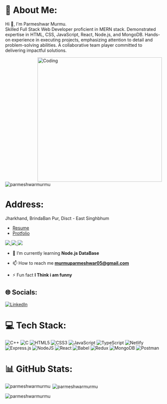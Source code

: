 


# 💫 About Me:
Hi 👋, I'm Parmeshwar Murmu.<br>Skilled Full Stack Web Developer proficient in MERN stack. Demonstrated expertise in HTML, CSS, JavaScript, React, Node.js, and MongoDB. Hands-on experience in executing projects, emphasizing attention to detail and problem-solving abilities. A collaborative team player committed to delivering impactful solutions.

<img align="right" alt="Coding" width="400" src="https://encrypted-tbn0.gstatic.com/images?q=tbn:ANd9GcQ54NdKIS2CwDNUsfvU6N3TyfCeL0PhmbF1Jv9IPhs5-lVR6sGTlv2g_l7t8xZYGp22vdA&usqp=CAU" />
<p align="left"> <img src="https://komarev.com/ghpvc/?username=parmeshwarmurmu&label=Profile%20views&color=0e75b6&style=flat" alt="parmeshwarmurmu" /> </p>

# Address:
Jharkhand, BrindaBan Pur, Disct - East Singhbhum
- <a href="https://drive.google.com/file/d/1VuYpktkJfHhLJuoRFZf4bTye4sqX7hOM/view?usp=drive_link" target="_blank">Resume</a>
- <a href="https://parmeshwarmurmu.github.io/" target="_blank">Protfolio</a>

<div> 
  <a href="mailto:murmuparmeshwar05@gmail.com">
    <img src="https://img.shields.io/badge/Gmail-333333?style=for-the-badge&logo=gmail&logoColor=red" />
  </a>
  <a href="https://www.linkedin.com/in/parmeshwar-murmu-086a9b184/" target="_blank">
    <img src="https://img.shields.io/badge/LinkedIn-0077B5?style=for-the-badge&logo=linkedin&logoColor=white" target="_blank" />
  </a>
  <a href="https://parmeshwarmurmu.github.io/" target="_blank">
     <img src="https://img.shields.io/badge/Portfolio-FF5722?style=for-the-badge&logo=todoist&logoColor=white" target="_blank" /> <!-- sqlite, safari, google-chrome are other good icon options -->
  </a>
</div>

- 🌱 I’m currently learning **Node.js DataBase**

- 📫 How to reach me **murmuparmeshwar05@gmail.com**

- ⚡ Fun fact **I Think i am funny**

## 🌐 Socials:
[![LinkedIn](https://img.shields.io/badge/LinkedIn-%230077B5.svg?logo=linkedin&logoColor=white)](https://www.linkedin.com/in/parmeshwar-murmu-086a9b184/) 

# 💻 Tech Stack:
![C++](https://img.shields.io/badge/c++-%2300599C.svg?style=for-the-badge&logo=c%2B%2B&logoColor=white) ![C](https://img.shields.io/badge/c-%2300599C.svg?style=for-the-badge&logo=c&logoColor=white) ![HTML5](https://img.shields.io/badge/html5-%23E34F26.svg?style=for-the-badge&logo=html5&logoColor=white) ![CSS3](https://img.shields.io/badge/css3-%231572B6.svg?style=for-the-badge&logo=css3&logoColor=white) ![JavaScript](https://img.shields.io/badge/javascript-%23323330.svg?style=for-the-badge&logo=javascript&logoColor=%23F7DF1E) ![TypeScript](https://img.shields.io/badge/typescript-%23007ACC.svg?style=for-the-badge&logo=typescript&logoColor=white) ![Netlify](https://img.shields.io/badge/netlify-%23000000.svg?style=for-the-badge&logo=netlify&logoColor=#00C7B7) ![Express.js](https://img.shields.io/badge/express.js-%23404d59.svg?style=for-the-badge&logo=express&logoColor=%2361DAFB) ![NodeJS](https://img.shields.io/badge/node.js-6DA55F?style=for-the-badge&logo=node.js&logoColor=white) ![React](https://img.shields.io/badge/react-%2320232a.svg?style=for-the-badge&logo=react&logoColor=%2361DAFB)  ![Babel](https://img.shields.io/badge/Babel-F9DC3e?style=for-the-badge&logo=babel&logoColor=black)  ![Redux](https://img.shields.io/badge/redux-%23593d88.svg?style=for-the-badge&logo=redux&logoColor=white) ![MongoDB](https://img.shields.io/badge/MongoDB-%234ea94b.svg?style=for-the-badge&logo=mongodb&logoColor=white) ![Postman](https://img.shields.io/badge/Postman-FF6C37?style=for-the-badge&logo=postman&logoColor=white)
# 📊 GitHub Stats:

<p><img align="left" src="https://github-readme-stats.vercel.app/api/top-langs?username=parmeshwarmurmu&show_icons=true&locale=en&layout=compact" alt="parmeshwarmurmu" /></p>

<p>&nbsp;<img align="center" src="https://github-readme-stats.vercel.app/api?username=parmeshwarmurmu&show_icons=true&locale=en" alt="parmeshwarmurmu" /></p>

<p><img align="center" src="https://github-readme-streak-stats.herokuapp.com/?user=parmeshwarmurmu&" alt="parmeshwarmurmu" /></p>








